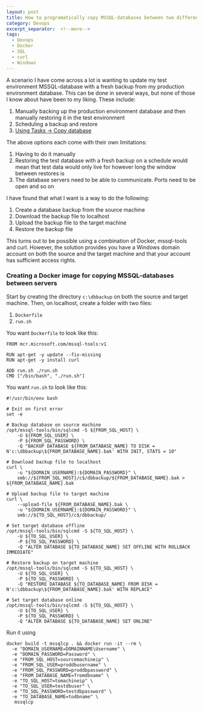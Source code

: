 ```yaml
---
layout: post
title: How to programatically copy MSSQL-databases between two different servers
category: Devops
excerpt_separator:  <!--more-->
tags:
  - Devops
  - Docker
  - SQL
  - curl
  - Windows
---
```


A scenario I have come across a lot is wanting to update my test environment MSSQL-database with a fresh backup from my production environment database. This can be done in several ways, but none of those I know about have been to my liking. These include:
1. Manually backing up the production environment database and then manually restoring it in the test environment
2. Scheduling a backup and restore
3. <a href="https://www.cybrary.it/0p3n/best-way-copy-sql-server-database-one-server-another/" title="Best Way to Copy SQL Server Database From One Server to Another" target="_blank">Using Tasks -> Copy database</a>

The above options each come with their own limitations:
1. Having to do it manually
2. Restoring the test database with a fresh backup on a schedule would mean that test data would only live for however long the window between restores is
3. The database servers need to be able to communicate. Ports need to be open and so on

I have found that what I want is a way to do the following:
1. Create a database backup from the source machine
2. Download the backup file to localhost
3. Upload the backup file to the target machine
4. Restore the backup file

This turns out to be possible using a combination of Docker, mssql-tools and curl. However, the solution provides you have a Windows domain account on both the source and the target machine and that your account has sufficient access rights.

### Creating a Docker image for copying MSSQL-databases between servers

Start by creating the directory `c:\dbbackup` on both the source and target machine. Then, on localhost, create a folder with two files:
1. `Dockerfile`
2. `run.sh`

You want `Dockerfile` to look like this:

```
FROM mcr.microsoft.com/mssql-tools:v1

RUN apt-get -y update --fix-missing 
RUN apt-get -y install curl

ADD run.sh ./run.sh
CMD ["/bin/bash", "./run.sh"]
```

You want `run.sh` to look like this:

```
#!/usr/bin/env bash

# Exit on first error
set -e

# Backup database on source machine
/opt/mssql-tools/bin/sqlcmd -S ${FROM_SQL_HOST} \
    -U ${FROM_SQL_USER} \
    -P ${FROM_SQL_PASSWORD} \
    -Q "BACKUP DATABASE ${FROM_DATABASE_NAME} TO DISK = N'c:\dbbackup\${FROM_DATABASE_NAME}.bak' WITH INIT, STATS = 10"

# Download backup file to localhost
curl \
    -u "${DOMAIN_USERNAME}:${DOMAIN_PASSWORD}" \
    smb://${FROM_SQL_HOST}/c$/dbbackup/${FROM_DATABASE_NAME}.bak > ${FROM_DATABASE_NAME}.bak

# Upload backup file to target machine
curl \
    --upload-file ${FROM_DATABASE_NAME}.bak \
    -u "${DOMAIN_USERNAME}:${DOMAIN_PASSWORD}" \
    smb://${TO_SQL_HOST}/c$/dbbackup/

# Set target database offline
/opt/mssql-tools/bin/sqlcmd -S ${TO_SQL_HOST} \
    -U ${TO_SQL_USER} \
    -P ${TO_SQL_PASSWORD} \
    -Q "ALTER DATABASE ${TO_DATABASE_NAME} SET OFFLINE WITH ROLLBACK IMMEDIATE"

# Restore backup on target machine
/opt/mssql-tools/bin/sqlcmd -S ${TO_SQL_HOST} \
    -U ${TO_SQL_USER} \
    -P ${TO_SQL_PASSWORD} \
    -Q "RESTORE DATABASE ${TO_DATABASE_NAME} FROM DISK = N'c:\dbbackup\${FROM_DATABASE_NAME}.bak' WITH REPLACE"

# Set target database online
/opt/mssql-tools/bin/sqlcmd -S ${TO_SQL_HOST} \
    -U ${TO_SQL_USER} \
    -P ${TO_SQL_PASSWORD} \
    -Q "ALTER DATABASE ${TO_DATABASE_NAME} SET ONLINE"
```

Run it using

```
docker build -t mssqlcp . && docker run -it --rm \
  -e "DOMAIN_USERNAME=DOMAINNAME\Username" \
  -e "DOMAIN_PASSWORD=Password" \
  -e "FROM_SQL_HOST=sourcemachineip" \
  -e "FROM_SQL_USER=proddbusername" \
  -e "FROM_SQL_PASSWORD=proddbpassword" \
  -e "FROM_DATABASE_NAME=fromdbname" \
  -e "TO_SQL_HOST=tomachineip" \
  -e "TO_SQL_USER=testdbuser" \
  -e "TO_SQL_PASSWORD=testdbpassword" \
  -e "TO_DATABASE_NAME=todbname" \
   mssqlcp
```